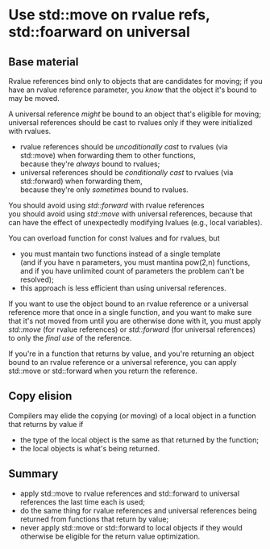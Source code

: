Use std::move on rvalue refs, std::foarward on universal
========================================================

Base material
-------------

Rvalue references bind only to objects that are candidates for 
moving; if you have an rvalue reference parameter, you *know* that
the object it's bound to may be moved.

A universal reference *might* be bound to an object that's eligible
for moving; universal references should be cast to rvalues only if
they were initialized with rvalues.

- rvalue references should be *uncoditionally cast* to rvalues
  (via std::move) when forwarding them to other functions,  
  because they're *always* bound to rvalues;
- universal references should be *conditionally cast* to rvalues
  (via std::forward) when forwarding them,  
  because they're only *sometimes* bound to rvalues.

You should avoid using *std::forward* with rvalue references  
you should avoid using *std::move* with universal references, 
because that can have the effect of unexpectedly modifying lvalues
(e.g., local variables).

You can overload function for const lvalues and for rvalues, but
- you must mantain two functions instead of a single template  
  (and if you have n parameters, you must mantina pow(2,n) functions,
   and if you have unlimited count of parameters the problem
   can't be resolved);
- this approach is less efficient than using universal references.

If you want to use the object bound to an rvalue reference or a
universal reference more that once in a single function, and you 
want to make sure that it's not moved from until you are otherwise
done with it, you must apply *std::move* (for rvalue references)
or *std::forward* (for universal references) to only the *final use*
of the reference.

If you're in a function that returns by value, and you're returning
an object bound to an rvalue reference or a universal reference,
you can apply std::move or std::forward when you return the reference.


Copy elision
------------

Compilers may elide the copying (or moving) of a local object in 
a function that returns by value if
- the type of the local object is the same as that returned by
  the function;
- the local objects is what's being returned.


Summary
-------

- apply std::move to rvalue references and std::forward to universal
  references the last time each is used;
- do the same thing for rvalue references and universal references
  being returned from functions that return by value;
- never apply std::move or std::forward to local objects if they would
  otherwise be eligible for the return value optimization.
